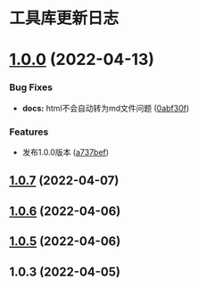# 工具库更新日志

# [1.0.0](https://github.com/huahuahuahuahuahua/wink-utils/compare/v1.0.7...v1.0.0) (2022-04-13)


### Bug Fixes

* **docs:** html不会自动转为md文件问题 ([0abf30f](https://github.com/huahuahuahuahuahua/wink-utils/commit/0abf30f0a8b9f22f23114a1236332e67e599c46f))


### Features

* 发布1.0.0版本 ([a737bef](https://github.com/huahuahuahuahuahua/wink-utils/commit/a737bef0b838edff7fd148107170891f60879577))



## [1.0.7](https://github.com/huahuahuahuahuahua/wink-utils/compare/v1.0.6...v1.0.7) (2022-04-07)



## [1.0.6](https://github.com/huahuahuahuahuahua/wink-utils/compare/v1.0.5...v1.0.6) (2022-04-06)



## [1.0.5](https://github.com/huahuahuahuahuahua/wink-utils/compare/v1.0.3...v1.0.5) (2022-04-06)



## 1.0.3 (2022-04-05)



